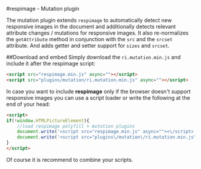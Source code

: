 #respimage - Mutation plugin

The mutation plugin extends ``respimage`` to automatically detect new responsive images in the document and additionally detects relevant attribute changes / mutations for responsive images. It also re-normalizes the ``getAttribute`` method in conjunction with the ``src`` and the ``srcset`` attribute. And adds getter and setter support for ``sizes`` and ``srcset``.

##Download and embed
Simply download the ``ri.mutation.min.js`` and include it after the respimage script:

```html
<script src="respimage.min.js" async=""></script>
<script src="plugins/mutation/ri.mutation.min.js" async=""></script>
```

In case you want to include **respimage** only if the browser doesn't support responsive images you can use a script loader or write the following at the end of your head:

```html
<script>
if(!window.HTMLPictureElement){
	//load respimage polyfill + mutation plugins
	document.write('<script src="respimage.min.js" async=""><\/script>');
	document.write('<script src="plugins\/mutation\/ri.mutation.min.js" async=""><\/script>');
}
</script>
```

Of course it is recommend to combine your scripts.

